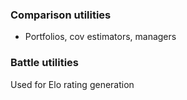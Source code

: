 


### Comparison utilities

  - Portfolios, cov estimators, managers

### Battle utilities
Used for Elo rating generation

